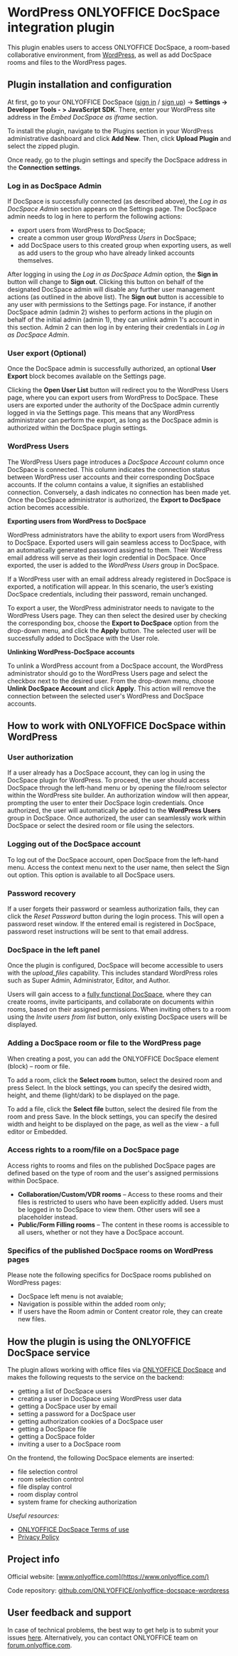 # WordPress ONLYOFFICE DocSpace integration plugin

This plugin enables users to access ONLYOFFICE DocSpace, a room-based collaborative environment, from [WordPress](https://wordpress.org/), as well as add DocSpace rooms and files to the WordPress pages.  

## Plugin installation and configuration 

At first, go to your ONLYOFFICE DocSpace ([sign in](https://www.onlyoffice.com/docspace-registration.aspx) / [sign up](https://www.onlyoffice.com/docspace-registration.aspx#login)) -> **Settings -> Developer Tools - > JavaScript SDK**. There,  enter your WordPress site address in the *Embed DocSpace as iframe* section.

To install the plugin, navigate to the Plugins section in your WordPress administrative dashboard and click **Add New**. Then, click **Upload Plugin** and select the zipped plugin.

Once ready, go to the plugin settings and specify the DocSpace address in the **Connection settings**. 

### Log in as DocSpace Admin

If DocSpace is successfully connected (as described above), the *Log in as DocSpace Admin* section appears on the Settings page. The DocSpace admin needs to log in here to perform the following actions:

* export users from WordPress to DocSpace;
* create a common user group *WordPress Users* in DocSpace;
* add DocSpace users to this created group when exporting users, as well as add users to the group who have already linked accounts themselves.

After logging in using the *Log in as DocSpace Admin* option, the **Sign in** button will change to **Sign out**. Clicking this button on behalf of the designated DocSpace admin will disable any further user management actions (as outlined in the above list). The **Sign out** button is accessible to any user with permissions to the Settings page. For instance, if another DocSpace admin (admin 2) wishes to perform actions in the plugin on behalf of the initial admin (admin 1), they can unlink admin 1's account in this section. Admin 2 can then log in by entering their credentials in *Log in as DocSpace Admin*.

### User export (Optional)

Once the DocSpace admin is successfully authorized, an optional **User Export** block becomes available on the Settings page.

Clicking the **Open User List** button will redirect you to the WordPress Users page, where you can export users from WordPress to DocSpace. These users are exported under the authority of the DocSpace admin currently logged in via the Settings page. This means that any WordPress administrator can perform the export, as long as the DocSpace admin is authorized within the DocSpace plugin settings.

### WordPress Users

The WordPress Users page introduces a *DocSpace Account* column once DocSpace is connected. This column indicates the connection status between WordPress user accounts and their corresponding DocSpace accounts. If the column contains a value, it signifies an established connection. Conversely, a dash indicates no connection has been made yet. Once the DocSpace administrator is authorized, the **Export to DocSpace** action becomes accessible.

**Exporting users from WordPress to DocSpace**

WordPress administrators have the ability to export users from WordPress to DocSpace. Exported users will gain seamless access to DocSpace, with an automatically generated password assigned to them. Their WordPress email address will serve as their login credential in DocSpace. Once exported, the user is added to the *WordPress Users* group in DocSpace.

If a WordPress user with an email address already registered in DocSpace is exported, a notification will appear. In this scenario, the user’s existing DocSpace credentials, including their password, remain unchanged.

To export a user, the WordPress administrator needs to navigate to the WordPress Users page. They can then select the desired user by checking the corresponding box, choose the **Export to DocSpace** option from the drop-down menu, and click the **Apply** button. The selected user will be successfully added to DocSpace with the User role.

**Unlinking WordPress-DocSpace accounts**

To unlink a WordPress account from a DocSpace account, the WordPress administrator should go to the WordPress Users page and select the checkbox next to the desired user. From the drop-down menu, choose **Unlink DocSpace Account** and click **Apply**. This action will remove the connection between the selected user's WordPress and DocSpace accounts.

## How to work with ONLYOFFICE DocSpace within WordPress

### User authorization

If a user already has a DocSpace account, they can log in using the DocSpace plugin for WordPress. To proceed, the user should access DocSpace through the left-hand menu or by opening the file/room selector within the WordPress site builder. An authorization window will then appear, prompting the user to enter their DocSpace login credentials. Once authorized, the user will automatically be added to the **WordPress Users** group in DocSpace. Once authorized, the user can seamlessly work within DocSpace or select the desired room or file using the selectors.

### Logging out of the DocSpace account

To log out of the DocSpace account, open DocSpace from the left-hand menu. Access the context menu next to the user name, then select the Sign out option. This option is available to all DocSpace users.

### Password recovery

If a user forgets their password or seamless authorization fails, they can click the *Reset Password* button during the login process. This will open a password reset window. If the entered email is registered in DocSpace, password reset instructions will be sent to that email address.

### DocSpace in the left panel

Once the plugin is configured, DocSpace will become accessible to users with the _upload_files_ capability. This includes standard WordPress roles such as Super Admin, Administrator, Editor, and Author. 

Users will gain access to a [fully functional DocSpace](https://www.onlyoffice.com/docspace.aspx), where they can create rooms, invite participants, and collaborate on documents within rooms, based on their assigned permissions. When inviting others to a room using the *Invite users from list* button, only existing DocSpace users will be displayed.

### Adding a DocSpace room or file to the WordPress page

When creating a post, you can add the ONLYOFFICE DocSpace element (block) – room or file. 

To add a room, click the **Select room** button, select the desired room and press Select. In the block settings, you can specify the desired width, height, and theme (light/dark) to be displayed on the page.

To add a file, click the **Select file** button, select the desired file from the room and press Save. In the block settings, you can specify the desired width and height to be displayed on the page, as well as the view - a full editor or Embedded.

### Access rights to a room/file on a DocSpace page

Access rights to rooms and files on the published DocSpace pages are defined based on the type of room and the user's assigned permissions within DocSpace.

* **Collaboration/Custom/VDR rooms** – Access to these rooms and their files is restricted to users who have been explicitly added. Users must be logged in to DocSpace to view them. Other users will see a placeholder instead.
* **Public/Form Filling rooms** – The content in these rooms is accessible to all users, whether or not they have a DocSpace account.


### Specifics of the published DocSpace rooms on WordPress pages

Please note the following specifics for DocSpace rooms published on WordPress pages:

- DocSpace left menu is not avaiable;
- Navigation is possible within the added room only;
- If users have the Room admin or Content creator role, they can create new files.

## How the plugin is using the ONLYOFFICE DocSpace service

The plugin allows working with office files via [ONLYOFFICE DocSpace](https://www.onlyoffice.com/docspace.aspx) and makes the following requests to the service on the backend:

- getting a list of DocSpace users
- creating a user in DocSpace using WordPress user data
- getting a DocSpace user by email
- setting a password for a DocSpace user
- getting authorization cookies of a DocSpace user 
- getting a DocSpace file
- getting a DocSpace folder
- inviting a user to a DocSpace room

On the frontend, the following DocSpace elements are inserted:

- file selection control
- room selection control
- file display control
- room display control
- system frame for checking authorization 

*Useful resources:* 

- [ONLYOFFICE DocSpace Terms of use](https://onlyo.co/41Y69Rf)
- [Privacy Policy](https://www.onlyoffice.com/Privacy.aspx)

## Project info

Official website: [www.onlyoffice.com](https://www.onlyoffice.com/)

Code repository: [github.com/ONLYOFFICE/onlyoffice-docspace-wordpress](https://github.com/ONLYOFFICE/onlyoffice-docspace-wordpress)

## User feedback and support

In case of technical problems, the best way to get help is to submit your issues [here](https://github.com/ONLYOFFICE/onlyoffice-docspace-wordpress/issues). 
Alternatively, you can contact ONLYOFFICE team on [forum.onlyoffice.com](https://forum.onlyoffice.com/).